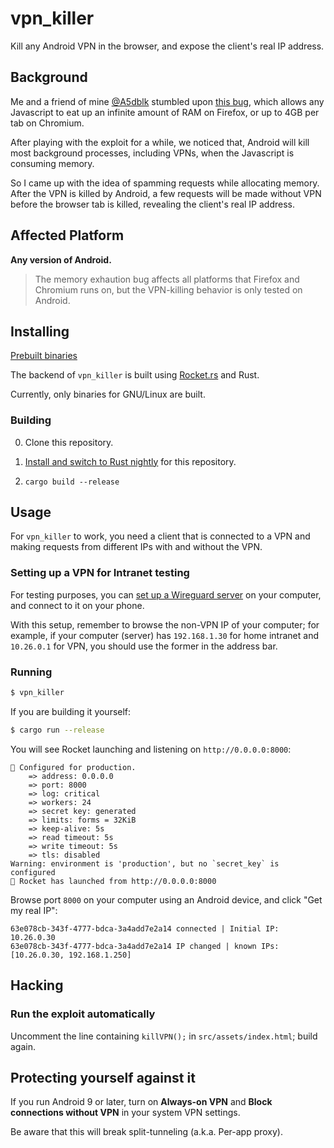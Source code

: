 # vpn_killer

Kill any Android VPN in the browser, and expose the client's real IP address.


## Background

Me and a friend of mine [@A5dblk](https://t.me/A5dblk) stumbled upon [this bug](https://bugzilla.mozilla.org/show_bug.cgi?id=1463833), which allows any Javascript to eat up an infinite amount of RAM on Firefox, or up to 4GB per tab on Chromium.

After playing with the exploit for a while, we noticed that, Android will kill most background processes, including VPNs, when the Javascript is consuming memory.

So I came up with the idea of spamming requests while allocating memory. After the VPN is killed by Android, a few requests will be made without VPN before the browser tab is killed, revealing the client's real IP address.


## Affected Platform

**Any version of Android.**

> The memory exhaution bug affects all platforms that Firefox and Chromium runs on, but the VPN-killing behavior is only tested on Android.


## Installing

[Prebuilt binaries](https://github.com/noarchwastaken/vpn_killer/releases)

The backend of `vpn_killer` is built using [Rocket.rs](https://rocket.rs/) and Rust.

Currently, only binaries for GNU/Linux are built.

### Building

0. Clone this repository.

1. [Install and switch to Rust nightly](https://rocket.rs/v0.4/guide/getting-started/) for this repository.

2. `cargo build --release`


## Usage

For `vpn_killer` to work, you need a client that is connected to a VPN and making requests from different IPs with and without the VPN.

### Setting up a VPN for Intranet testing

For testing purposes, you can [set up a Wireguard server](https://git.zx2c4.com/wireguard-tools/about/src/man/wg-quick.8) on your computer, and connect to it on your phone.

With this setup, remember to browse the non-VPN IP of your computer; for example, if your computer (server) has `192.168.1.30` for home intranet and `10.26.0.1` for VPN, you should use the former in the address bar.

### Running

```sh
$ vpn_killer
```

If you are building it yourself:

```sh
$ cargo run --release
```

You will see Rocket launching and listening on `http://0.0.0.0:8000`:

```
🔧 Configured for production.
    => address: 0.0.0.0
    => port: 8000
    => log: critical
    => workers: 24
    => secret key: generated
    => limits: forms = 32KiB
    => keep-alive: 5s
    => read timeout: 5s
    => write timeout: 5s
    => tls: disabled
Warning: environment is 'production', but no `secret_key` is configured
🚀 Rocket has launched from http://0.0.0.0:8000
```

Browse port `8000` on your computer using an Android device, and click "Get my real IP":

```
63e078cb-343f-4777-bdca-3a4add7e2a14 connected | Initial IP: 10.26.0.30
63e078cb-343f-4777-bdca-3a4add7e2a14 IP changed | known IPs: [10.26.0.30, 192.168.1.250]
```


## Hacking

### Run the exploit automatically

Uncomment the line containing `killVPN();` in `src/assets/index.html`; build again.


## Protecting yourself against it

If you run Android 9 or later, turn on **Always-on VPN** and **Block connections without VPN** in your system VPN settings.

Be aware that this will break split-tunneling (a.k.a. Per-app proxy).
